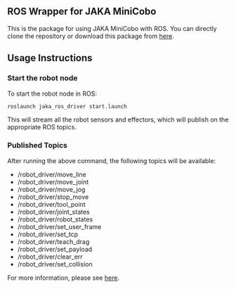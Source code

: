 ## ROS Wrapper for JAKA MiniCobo

This is the package for using JAKA MiniCobo with ROS. You can directly clone the repository or download this package from [here](https://www.jaka.com/jszl.html).

## Usage Instructions

### Start the robot node

To start the robot node in ROS:
```bash
roslaunch jaka_ros_driver start.launch
```
This will stream all the robot sensors and effectors, which will publish on the appropriate ROS topics.

### Published Topics

After running the above command, the following topics will be available:

- /robot_driver/move_line
- /robot_driver/move_joint
- /robot_driver/move_jog
- /robot_driver/stop_move
- /robot_driver/tool_point
- /robot_driver/joint_states
- /robot_driver/robot_states
- /robot_driver/set_user_frame
- /robot_driver/set_tcp
- /robot_driver/teach_drag
- /robot_driver/set_payload
- /robot_driver/clear_err
- /robot_driver/set_collision

For more information, please see [here](https://github.com/HenryWJL/RGB-D_Camera_Based_Robotic_Grasping_Project/blob/main/Doc/jaka_driver_interface.pdf).
